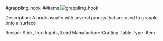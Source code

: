 #grappling_hook
##items
![grappling_hook](https://dragon-force-studio.com/images/EF_wiki/grappling_hook.png)

Description:  A hook usually with several prongs that are used to grapple onto a surface

Recipe:  Stick, Iron Ingots, Lead
Manufacture: Crafting Table
Type:  Item